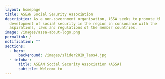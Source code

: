 ```yaml
---
layout: homepage
title: ASEAN Social Security Association
description: As a non-government organisation, ASSA seeks to promote the
  development of social security in the region in consonance with the
  aspirations, laws and regulations of the member countries.
image: /images/assa-about-logo.png
permalink: /
notification: ""
sections:
  - hero:
      background: /images/slider2020_laos4.jpg
  - infobar:
      title: ASEAN Social Security Association (ASSA)
      subtitle: Welcome to
---
```

